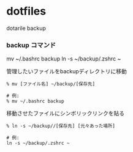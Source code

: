 # dotfiles
dotarile backup

### backup コマンド
mv ~/.bashrc backup
ln -s ~/backup/.zshrc ~

管理したいファイルをbackupディレクトリに移動
```
% mv [ファイル名] ~/backup/[保存先]

# 例:
% mv ~/.bashrc backup
```

移動させたファイルにシンボリックリンクを貼る
```
% ln -s ~/backup//[保存先] [元々あった場所]

# 例:
ln -s ~/backup/.zshrc ~
```

